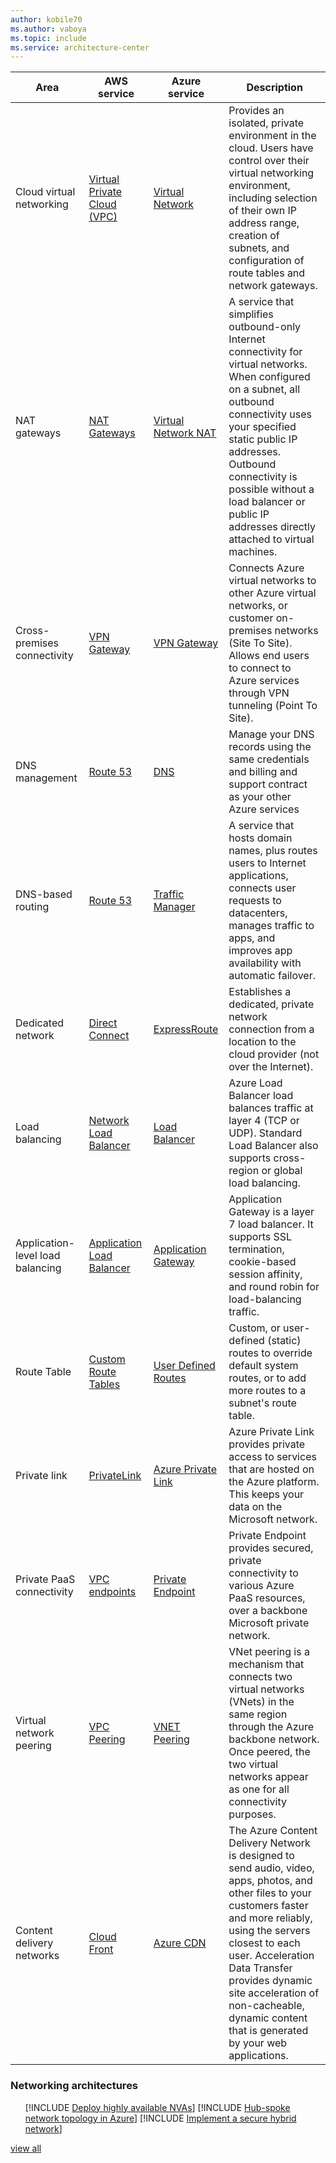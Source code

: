 ```yaml
---
author: kobile70
ms.author: vaboya
ms.topic: include
ms.service: architecture-center
---
```


| Area | AWS service | Azure service | Description |
| -----| ----------- | ------------- | ----------- |
| Cloud virtual networking | [Virtual Private Cloud (VPC)](https://aws.amazon.com/vpc) | [Virtual Network](https://azure.microsoft.com/services/virtual-network) | Provides an isolated, private environment in the cloud. Users have control over their virtual networking environment, including selection of their own IP address range, creation of subnets, and configuration of route tables and network gateways. |
| NAT gateways | [NAT Gateways](https://docs.aws.amazon.com/vpc/latest/userguide/vpc-nat-gateway.html) | [Virtual Network NAT](/azure/virtual-network/nat-gateway/nat-overview) | A service that simplifies outbound-only Internet connectivity for virtual networks. When configured on a subnet, all outbound connectivity uses your specified static public IP addresses. Outbound connectivity is possible without a load balancer or public IP addresses directly attached to virtual machines. |
| Cross-premises connectivity | [VPN Gateway](https://docs.aws.amazon.com/vpn/latest/s2svpn/VPC_VPN.html) | [VPN Gateway](https://docs.microsoft.com/azure/vpn-gateway/vpn-gateway-about-vpngateways) |Connects Azure virtual networks to other Azure virtual networks, or customer on-premises networks (Site To Site). Allows end users to connect to Azure services through VPN tunneling (Point To Site). |
| DNS management | [Route 53](https://aws.amazon.com/route53) | [DNS](https://azure.microsoft.com/services/dns/) | Manage your DNS records using the same credentials and billing and support contract as your other Azure services |
| DNS-based routing | [Route 53](https://aws.amazon.com/route53) | [Traffic Manager](https://azure.microsoft.com/services/traffic-manager) | A service that hosts domain names, plus routes users to Internet applications, connects user requests to datacenters, manages traffic to apps, and improves app availability with automatic failover. |
Dedicated network | [Direct Connect](https://aws.amazon.com/directconnect) | [ExpressRoute](https://azure.microsoft.com/services/expressroute) | Establishes a dedicated, private network connection from a location to the cloud provider (not over the Internet). |
| Load balancing | [Network Load Balancer](https://docs.aws.amazon.com/elasticloadbalancing/latest/network/introduction.html) | [Load Balancer](https://azure.microsoft.com/services/load-balancer)  | Azure Load Balancer load balances traffic at layer 4 (TCP or UDP). Standard Load Balancer also supports cross-region or global load balancing. |
| Application-level load balancing |  [Application Load Balancer](https://docs.aws.amazon.com/elasticloadbalancing/latest/application/introduction.html) | [Application Gateway](https://azure.microsoft.com/services/application-gateway) | Application Gateway is a layer 7 load balancer. It supports SSL termination, cookie-based session affinity, and round robin for load-balancing traffic. |
| Route Table | [Custom Route Tables](https://docs.aws.amazon.com/vpc/latest/userguide/VPC_Route_Tables.html) | [User Defined Routes](/azure/virtual-network/virtual-networks-udr-overview) | Custom, or user-defined (static) routes to override default system routes, or to add more routes to a subnet's route table. |
| Private link | [PrivateLink](https://aws.amazon.com/privatelink) | [Azure Private Link](https://azure.microsoft.com/services/private-link) | Azure Private Link provides private access to services that are hosted on the Azure platform. This keeps your data on the Microsoft network. |
| Private PaaS connectivity |  [VPC endpoints](https://docs.aws.amazon.com/vpc/latest/privatelink/vpc-endpoints.html) | [Private Endpoint](/azure/private-link/private-endpoint-overview) | Private Endpoint provides secured, private connectivity to various Azure PaaS resources, over a backbone Microsoft private network. |
| Virtual network peering | [VPC Peering](https://docs.aws.amazon.com/vpc/latest/peering/what-is-vpc-peering.html) | [VNET Peering](https://azure.microsoft.com/resources/videos/virtual-network-vnet-peering) | VNet peering is a mechanism that connects two virtual networks (VNets) in the same region through the Azure backbone network. Once peered, the two virtual networks appear as one for all connectivity purposes. |
| Content delivery networks | [Cloud Front](https://aws.amazon.com/cloudfront)| [Azure CDN](https://azure.microsoft.com/pricing/details/cdn) | The Azure Content Delivery Network is designed to send audio, video, apps, photos, and other files to your customers faster and more reliably, using the servers closest to each user. Acceleration Data Transfer provides dynamic site acceleration of non-cacheable, dynamic content that is generated by your web applications. |

### Networking architectures

<ul class="grid">

[!INCLUDE [Deploy highly available NVAs](../../includes/cards/nva-ha.md)]
[!INCLUDE [Hub-spoke network topology in Azure](../../includes/cards/hub-spoke.md)]
[!INCLUDE [Implement a secure hybrid network](../../includes/cards/secure-vnet-dmz.md)]

</ul>

[view all](/azure/architecture/browse/#networking)
